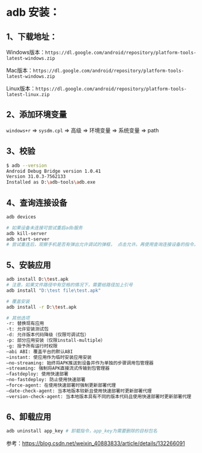 # adb 安装：

## 1、下载地址：
Windows版本：`https://dl.google.com/android/repository/platform-tools-latest-windows.zip`

Mac版本：`https://dl.google.com/android/repository/platform-tools-latest-windows.zip`

Linux版本：`https://dl.google.com/android/repository/platform-tools-latest-linux.zip`

## 2、添加环境变量

`windows+r` => `sysdm.cpl` => 高级 => 环境变量 => 系统变量 => path

## 3、校验

```sh
$ adb --version
Android Debug Bridge version 1.0.41
Version 31.0.3-7562133
Installed as D:\adb-tools\adb.exe
```

## 4、查询连接设备

```bash
adb devices

# 如果设备未连接可尝试重启adb服务
adb kill-server
adb start-server
# 尝试重连后，观察手机是否有弹出允许调试的弹框， 点击允许。再使用查询连接设备的指令，大概率可以看到设备已成功连接。
```

## 5、安装应用

```bash
adb install D:\test.apk
# 注意，如果文件路径中有空格的情况下，需要给路径加上引号
adb install "D:\test file\test.apk"

# 覆盖安装
adb install -r D:\test.apk

# 其他选项
-r: 替换现有应用
-t: 允许安装测试包
-d: 允许版本代码降级（仅限可调试包）
-p: 部分应用安装（仅限install-multiple）
-g: 授予所有运行时权限
–abi ABI: 覆盖平台的默认ABI
–instant: 使应用作为临时安装应用安装
–no-streaming: 始终将APK推送到设备并作为单独的步骤调用包管理器
–streaming: 强制将APK直接流式传输到包管理器
–fastdeploy: 使用快速部署
–no-fastdeploy: 防止使用快速部署
–force-agent: 在使用快速部署时强制更新部署代理
–date-check-agent: 当本地版本较新且使用快速部署时更新部署代理
–version-check-agent: 当本地版本具有不同的版本代码且使用快速部署时更新部署代理
```

## 6、卸载应用

```bash
adb uninstall app_key # 卸载指令，app_key为需要删除的目标包名
```

参考：https://blog.csdn.net/weixin_40883833/article/details/132266091